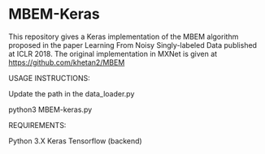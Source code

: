 # MBEM-Keras
This repository gives a Keras implementation of the MBEM algorithm proposed in the paper Learning From Noisy Singly-labeled Data published at ICLR 2018. The original implementation in MXNet is given at https://github.com/khetan2/MBEM 

USAGE INSTRUCTIONS:

Update the path in the data_loader.py

python3 MBEM-keras.py

REQUIREMENTS:

Python 3.X
Keras
Tensorflow (backend)
